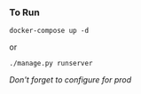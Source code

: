 ### To Run

```
docker-compose up -d
```

or

```
./manage.py runserver

```

*Don't forget to configure for prod*
